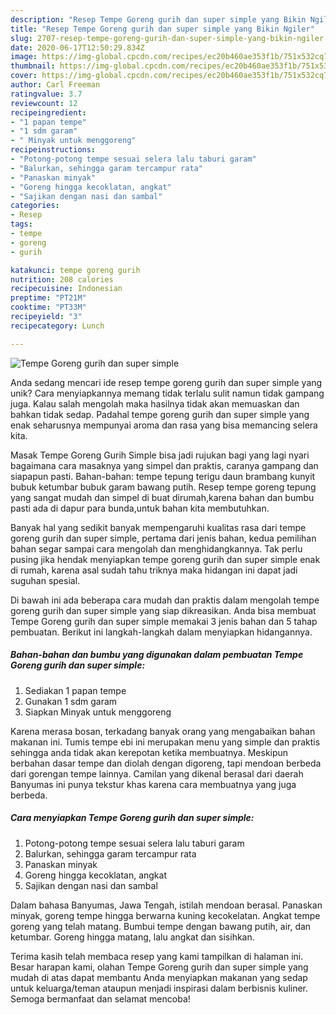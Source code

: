```yaml
---
description: "Resep Tempe Goreng gurih dan super simple yang Bikin Ngiler"
title: "Resep Tempe Goreng gurih dan super simple yang Bikin Ngiler"
slug: 2707-resep-tempe-goreng-gurih-dan-super-simple-yang-bikin-ngiler
date: 2020-06-17T12:50:29.834Z
image: https://img-global.cpcdn.com/recipes/ec20b460ae353f1b/751x532cq70/tempe-goreng-gurih-dan-super-simple-foto-resep-utama.jpg
thumbnail: https://img-global.cpcdn.com/recipes/ec20b460ae353f1b/751x532cq70/tempe-goreng-gurih-dan-super-simple-foto-resep-utama.jpg
cover: https://img-global.cpcdn.com/recipes/ec20b460ae353f1b/751x532cq70/tempe-goreng-gurih-dan-super-simple-foto-resep-utama.jpg
author: Carl Freeman
ratingvalue: 3.7
reviewcount: 12
recipeingredient:
- "1 papan tempe"
- "1 sdm garam"
- " Minyak untuk menggoreng"
recipeinstructions:
- "Potong-potong tempe sesuai selera lalu taburi garam"
- "Balurkan, sehingga garam tercampur rata"
- "Panaskan minyak"
- "Goreng hingga kecoklatan, angkat"
- "Sajikan dengan nasi dan sambal"
categories:
- Resep
tags:
- tempe
- goreng
- gurih

katakunci: tempe goreng gurih 
nutrition: 208 calories
recipecuisine: Indonesian
preptime: "PT21M"
cooktime: "PT33M"
recipeyield: "3"
recipecategory: Lunch

---
```



![Tempe Goreng gurih dan super simple](https://img-global.cpcdn.com/recipes/ec20b460ae353f1b/751x532cq70/tempe-goreng-gurih-dan-super-simple-foto-resep-utama.jpg)

Anda sedang mencari ide resep tempe goreng gurih dan super simple yang unik? Cara menyiapkannya memang tidak terlalu sulit namun tidak gampang juga. Kalau salah mengolah maka hasilnya tidak akan memuaskan dan bahkan tidak sedap. Padahal tempe goreng gurih dan super simple yang enak seharusnya mempunyai aroma dan rasa yang bisa memancing selera kita.

Masak Tempe Goreng Gurih Simple bisa jadi rujukan bagi yang lagi nyari bagaimana cara masaknya yang simpel dan praktis, caranya gampang dan siapapun pasti. Bahan-bahan: tempe tepung terigu daun brambang kunyit bubuk ketumbar bubuk garam bawang putih. Resep tempe goreng tepung yang sangat mudah dan simpel di buat dirumah,karena bahan dan bumbu pasti ada di dapur para bunda,untuk bahan kita membutuhkan.

Banyak hal yang sedikit banyak mempengaruhi kualitas rasa dari tempe goreng gurih dan super simple, pertama dari jenis bahan, kedua pemilihan bahan segar sampai cara mengolah dan menghidangkannya. Tak perlu pusing jika hendak menyiapkan tempe goreng gurih dan super simple enak di rumah, karena asal sudah tahu triknya maka hidangan ini dapat jadi suguhan spesial.


Di bawah ini ada beberapa cara mudah dan praktis dalam mengolah tempe goreng gurih dan super simple yang siap dikreasikan. Anda bisa membuat Tempe Goreng gurih dan super simple memakai 3 jenis bahan dan 5 tahap pembuatan. Berikut ini langkah-langkah dalam menyiapkan hidangannya.

<!--inarticleads1-->

##### Bahan-bahan dan bumbu yang digunakan dalam pembuatan Tempe Goreng gurih dan super simple:

1. Sediakan 1 papan tempe
1. Gunakan 1 sdm garam
1. Siapkan  Minyak untuk menggoreng


Karena merasa bosan, terkadang banyak orang yang mengabaikan bahan makanan ini. Tumis tempe ebi ini merupakan menu yang simple dan praktis sehingga anda tidak akan kerepotan ketika membuatnya. Meskipun berbahan dasar tempe dan diolah dengan digoreng, tapi mendoan berbeda dari gorengan tempe lainnya. Camilan yang dikenal berasal dari daerah Banyumas ini punya tekstur khas karena cara membuatnya yang juga berbeda. 

<!--inarticleads2-->

##### Cara menyiapkan Tempe Goreng gurih dan super simple:

1. Potong-potong tempe sesuai selera lalu taburi garam
1. Balurkan, sehingga garam tercampur rata
1. Panaskan minyak
1. Goreng hingga kecoklatan, angkat
1. Sajikan dengan nasi dan sambal


Dalam bahasa Banyumas, Jawa Tengah, istilah mendoan berasal. Panaskan minyak, goreng tempe hingga berwarna kuning kecokelatan. Angkat tempe goreng yang telah matang. Bumbui tempe dengan bawang putih, air, dan ketumbar. Goreng hingga matang, lalu angkat dan sisihkan. 

Terima kasih telah membaca resep yang kami tampilkan di halaman ini. Besar harapan kami, olahan Tempe Goreng gurih dan super simple yang mudah di atas dapat membantu Anda menyiapkan makanan yang sedap untuk keluarga/teman ataupun menjadi inspirasi dalam berbisnis kuliner. Semoga bermanfaat dan selamat mencoba!
